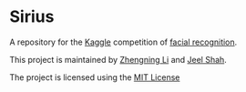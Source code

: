 # Sirius

A repository for the [Kaggle](kaggle.com) competition of [facial recognition](https://www.kaggle.com/c/facial-keypoints-detection).

This project is maintained by [Zhengning Li](https://github.com/li354886/) and
[Jeel Shah](https://github.com/jeel-shah).

The project is licensed using the [MIT License](https://github.com/Jeel-Shah/sirius/LICENSE.txt) 
